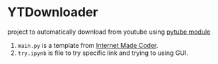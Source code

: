 # YTDownloader

project to automatically download from youtube using [pytube module](https://pytube.io/en/latest/)
1. ```main.py``` is a template from [Internet Made Coder](https://www.youtube.com/watch?v=vEQ8CXFWLZU&t=543s&ab_channel=InternetMadeCoder).
2. ```try.ipynb``` is file to try specific link and trying to using GUI.
